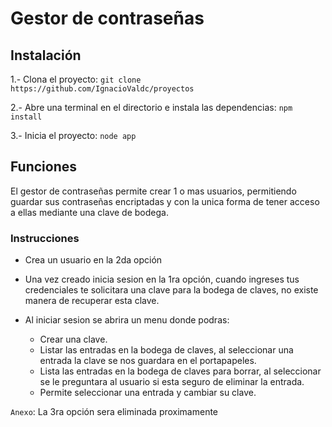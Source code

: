 # Gestor de contraseñas

## Instalación

1.- Clona el proyecto:
```git clone https://github.com/IgnacioValdc/proyectos```

2.- Abre una terminal en el directorio e instala las dependencias:
```npm install```

3.- Inicia el proyecto:
```node app```

## Funciones
El gestor de contraseñas permite crear 1 o mas usuarios, permitiendo guardar sus contraseñas encriptadas y con la unica forma de tener acceso a ellas mediante una clave de bodega.

### Instrucciones
* Crea un usuario en la 2da opción
* Una vez creado inicia sesion en la 1ra opción, cuando ingreses tus credenciales te solicitara una clave para la bodega de claves, no existe manera de recuperar esta clave.

* Al iniciar sesion se abrira un menu donde podras:
    * Crear una clave.
    * Listar las entradas en la bodega de claves, al seleccionar una entrada la clave se nos guardara en el portapapeles.
    * Lista las entradas en la bodega de claves para borrar, al seleccionar se le preguntara al usuario si esta seguro de eliminar la entrada.
    * Permite seleccionar una entrada y cambiar su clave.

`Anexo`: La 3ra opción sera eliminada proximamente

